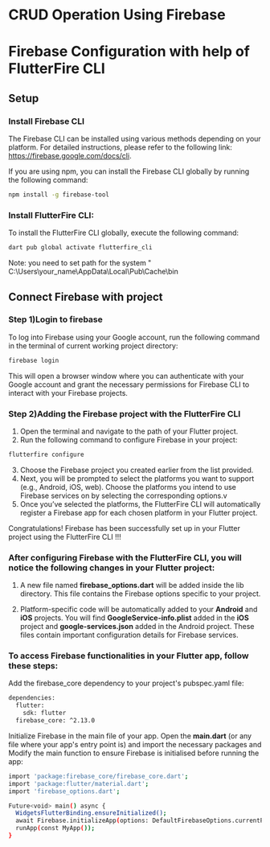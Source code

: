 # CRUD Operation Using Firebase

# Firebase Configuration with help of FlutterFire CLI

## Setup
### Install Firebase CLI

 The Firebase CLI can be installed using various methods depending on your platform. For detailed instructions, please refer to the following link: https://firebase.google.com/docs/cli.

If you are using npm, you can install the Firebase CLI globally by running the following command: 
```bash
npm install -g firebase-tool
```

### Install FlutterFire CLI:

To install the FlutterFire CLI globally, execute the following command:
```bash
dart pub global activate flutterfire_cli
```
Note: you need to set path for the system " C:\Users\your_name\AppData\Local\Pub\Cache\bin

## Connect Firebase with  project

### Step 1)Login to firebase

To log into Firebase using your Google account, run the following command in the terminal of current working project directory:
```bash
firebase login
```
This will open a browser window where you can authenticate with your Google account and grant the necessary permissions for Firebase CLI to interact with your Firebase projects.

### Step 2)Adding the Firebase project with the FlutterFire CLI
 
1. Open the terminal and navigate to the path of your Flutter project.
2. Run the following command to configure Firebase in your project:

```bash
flutterfire configure
```
3. Choose the Firebase project you created earlier from the list provided.
4. Next, you will be prompted to select the platforms you want to support (e.g., Android, iOS, web). Choose the platforms you intend to use Firebase services on by selecting the corresponding options.v
5. Once you’ve selected the platforms, the FlutterFire CLI will automatically register a Firebase app for each chosen platform in your Flutter project.

Congratulations! Firebase has been successfully set up in your Flutter project using the FlutterFire CLI !!!

### After configuring Firebase with the FlutterFire CLI, you will notice the following changes in your Flutter project:



1. A new file named **firebase_options.dart** will be added inside the lib directory. This file contains the Firebase options specific to your project.

2. Platform-specific code will be automatically added to your **Android** and **iOS** projects. You will find **GoogleService-info.plist** added in the **iOS** project and **google-services.json** added in the Android project. 
These files contain important configuration details for Firebase services.

### To access Firebase functionalities in your Flutter app, follow these steps:

Add the firebase_core dependency to your project's pubspec.yaml file:
```bash
dependencies:
  flutter:
    sdk: flutter
  firebase_core: ^2.13.0
```

Initialize Firebase in the main file of your app. Open the **main.dart** (or any file where your app's entry point is) and import the necessary packages and Modify the main function to ensure Firebase is initialised before running the app:

```bash
import 'package:firebase_core/firebase_core.dart';
import 'package:flutter/material.dart';
import 'firebase_options.dart';

Future<void> main() async {
  WidgetsFlutterBinding.ensureInitialized();
  await Firebase.initializeApp(options: DefaultFirebaseOptions.currentPlatform);
  runApp(const MyApp());
}
```
